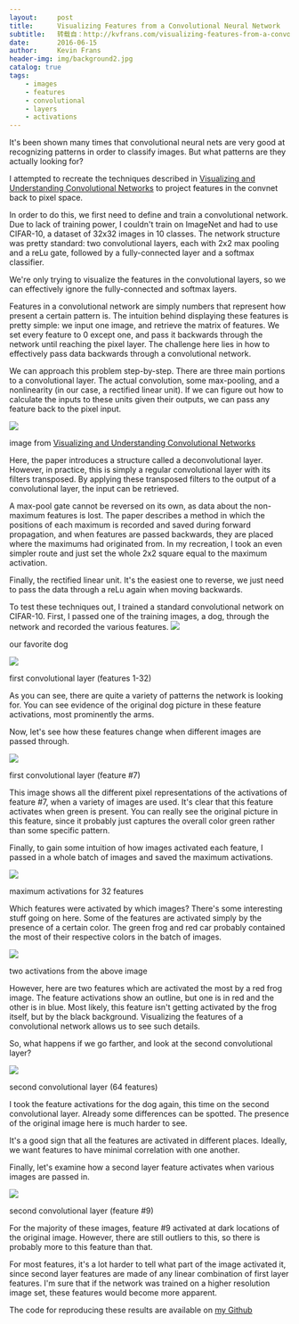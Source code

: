 ```yaml
---
layout:     post
title:      Visualizing Features from a Convolutional Neural Network
subtitle:   转载自：http://kvfrans.com/visualizing-features-from-a-convolutional-neural-network/
date:       2016-06-15
author:     Kevin Frans
header-img: img/background2.jpg
catalog: true
tags:
    - images
    - features
    - convolutional
    - layers
    - activations
---
```


It's been shown many times that convolutional neural nets are very good at recognizing patterns in order to classify images. But what patterns are they actually looking for?

I attempted to recreate the techniques described in [Visualizing and Understanding Convolutional Networks](https://arxiv.org/abs/1311.2901) to project features in the convnet back to pixel space.

In order to do this, we first need to define and train a convolutional network. Due to lack of training power, I couldn't train on ImageNet and had to use CIFAR-10, a dataset of 32x32 images in 10 classes. The network structure was pretty standard: two convolutional layers, each with 2x2 max pooling and a reLu gate, followed by a fully-connected layer and a softmax classifier. 

We're only trying to visualize the features in the convolutional layers, so we can effectively ignore the fully-connected and softmax layers. 

Features in a convolutional network are simply numbers that represent how present a certain pattern is. The intuition behind displaying these features is pretty simple: we input one image, and retrieve the matrix of features. We set every feature to 0 except one, and pass it backwards through the network until reaching the pixel layer. The challenge here lies in how to effectively pass data backwards through a convolutional network.

We can approach this problem step-by-step. There are three main portions to a convolutional layer. The actual convolution, some max-pooling, and a nonlinearity (in our case, a rectified linear unit). If we can figure out how to calculate the inputs to these units given their outputs, we can pass any feature back to the pixel input.

![](http://kvfrans.com/content/images/2016/06/Screen-Shot-2016-06-15-at-10-32-01-AM.png)


> 
image from [Visualizing and Understanding Convolutional Networks](https://arxiv.org/abs/1311.2901)


Here, the paper introduces a structure called a deconvolutional layer. However, in practice, this is simply a regular convolutional layer with its filters transposed. By applying these transposed filters to the output of a convolutional layer, the input can be retrieved.

A max-pool gate cannot be reversed on its own, as data about the non-maximum features is lost. The paper describes a method in which the positions of each maximum is recorded and saved during forward propagation, and when features are passed backwards, they are placed where the maximums had originated from. In my recreation, I took an even simpler route and just set the whole 2x2 square equal to the maximum activation.

Finally, the rectified linear unit. It's the easiest one to reverse, we just need to pass the data through a reLu again when moving backwards.

To test these techniques out, I trained a standard convolutional network on CIFAR-10. First, I passed one of the training images, a dog, through the network and recorded the various features. ![](http://kvfrans.com/content/images/2016/06/activ0-base-1.png)


> 
our favorite dog


![](http://kvfrans.com/content/images/2016/06/collage-monkey-3.jpg)


> 
first convolutional layer (features 1-32) 


As you can see, there are quite a variety of patterns the network is looking for. You can see evidence of the original dog picture in these feature activations, most prominently the arms.

Now, let's see how these features change when different images are passed through.

![](http://kvfrans.com/content/images/2016/06/collage-feature6-2.jpg)


> 
first convolutional layer (feature #7) 


This image shows all the different pixel representations of the activations of feature #7, when a variety of images are used. It's clear that this feature activates when green is present. You can really see the original picture in this feature, since it probably just captures the overall color green rather than some specific pattern.

Finally, to gain some intuition of how images activated each feature, I passed in a whole batch of images and saved the maximum activations.

![](http://kvfrans.com/content/images/2016/06/collage-max-1.jpg)


> 
maximum activations for 32 features


Which features were activated by which images? There's some interesting stuff going on here. Some of the features are activated simply by the presence of a certain color. The green frog and red car probably contained the most of their respective colors in the batch of images.

![](http://kvfrans.com/content/images/2016/06/collage-max-frogs-1.jpg)


> 
two activations from the above image


However, here are two features which are activated the most by a red frog image. The feature activations show an outline, but one is in red and the other is in blue. Most likely, this feature isn't getting activated by the frog itself, but by the black background. Visualizing the features of a convolutional network allows us to see such details.

So, what happens if we go farther, and look at the second convolutional layer?

![](http://kvfrans.com/content/images/2016/06/collage-2-monkey-1.jpg)


> 
second convolutional layer (64 features)


I took the feature activations for the dog again, this time on the second convolutional layer. Already some differences can be spotted. The presence of the original image here is much harder to see. 

It's a good sign that all the features are activated in different places. Ideally, we want features to have minimal correlation with one another.

Finally, let's examine how a second layer feature activates when various images are passed in.

![](http://kvfrans.com/content/images/2016/06/collage-2-feature30-1.jpg)


> 
second convolutional layer (feature #9)


For the majority of these images, feature #9 activated at dark locations of the original image. However, there are still outliers to this, so there is probably more to this feature than that.

For most features, it's a lot harder to tell what part of the image activated it, since second layer features are made of any linear combination of first layer features. I'm sure that if the network was trained on a higher resolution image set, these features would become more apparent.

The code for reproducing these results are available on [my Github](https://github.com/kvfrans/feature-visualization)
